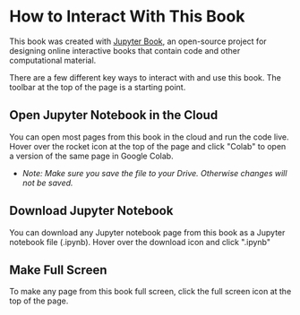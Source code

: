# How to Interact With This Book

This book was created with [Jupyter Book](https://jupyterbook.org/intro.html), an open-source project for designing online interactive books that contain code and other computational material. 

There are a few different key ways to interact with and use this book. The toolbar at the top of the page is a starting point.

## <i class="fa fa-rocket" aria-hidden="true"></i> Open Jupyter Notebook in the Cloud 

You can open most pages from this book in the cloud and run the code live. Hover over the rocket icon <i class="fa fa-rocket" aria-hidden="true"></i>  at the top of the page and click "Colab" to open a version of the same page in Google Colab.
- *Note: Make sure you save the file to your Drive. Otherwise changes will not be saved.*

## <i class="fa fa-download" aria-hidden="true"></i> Download Jupyter Notebook

You can download any Jupyter notebook page from this book as a Jupyter notebook file (.ipynb). Hover over the download icon <i class="fa fa-download" aria-hidden="true"></i> and click ".ipynb"

## <i class="fas fa-expand" aria-hidden="true"></i> Make Full Screen

To make any page from this book full screen, click the full screen <i class="fas fa-expand" aria-hidden="true"></i> icon at the top of the page.